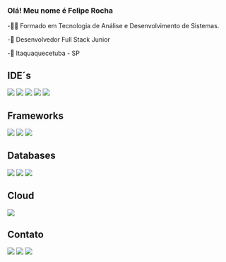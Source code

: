 ### Olá! Meu nome é Felipe Rocha

-🧑‍🏫 Formado em Tecnologia de Análise e Desenvolvimento de Sistemas.

-💼 Desenvolvedor Full Stack Junior

-📍 Itaquaquecetuba - SP
  ## IDE´s

 <div>
   <a href = "#"><img src="https://img.shields.io/badge/PyCharm-000000.svg?&style=for-the-badge&logo=PyCharm&logoColor=white" target="_blank"></a>
   <a href = "#"><img src="https://img.shields.io/badge/VSCode-0078D4?style=for-the-badge&logo=visual%20studio%20code&logoColor=white" target="_blank"></a>
   <a href = "#"><img src="https://img.shields.io/badge/Visual_Studio-5C2D91?style=for-the-badge&logo=visual%20studio&logoColor=white" target="_blank"></a>
   <a href = "#"><img src="https://img.shields.io/badge/Arduino_IDE-00979D?style=for-the-badge&logo=arduino&logoColor=white" target="_blank"></a>
   <a href = "#"><img src="https://img.shields.io/badge/Apache%20NetBeans%20IDE-1B6AC6.svg?style=for-the-badge&logo=Apache-NetBeans-IDE&logoColor=white" target="_blank"></a>
 </div>
 
  ## Frameworks
  
 <div>
  <a href = "#"><img src="https://img.shields.io/badge/.NET-512BD4?style=for-the-badge&logo=dotnet&logoColor=white" target="_blank"></a>
  <a href = "#"><img src="https://img.shields.io/badge/Odoo-714B67.svg?style=for-the-badge&logo=Odoo&logoColor=white" target="_blank"></a>
  <a href = "#"><img src="https://img.shields.io/badge/Flutter-02569B.svg?style=for-the-badge&logo=Flutter&logoColor=white" target="_blank"></a>
 </div>

  ## Databases

 <div>
  <a href = "#"><img src="https://img.shields.io/badge/Microsoft%20SQL%20Server-CC2927?style=for-the-badge&logo=microsoft%20sql%20server&logoColor=white" target="_blank"></a>
  <a href = "#"><img src="https://img.shields.io/badge/MySQL-005C84?style=for-the-badge&logo=mysql&logoColor=white" target="_blank"></a>
  <a href = "#"><img src="https://img.shields.io/badge/PostgreSQL-316192?style=for-the-badge&logo=postgresql&logoColor=white" target="_blank"></a>
 </div>

  ## Cloud

<div>
  <a href = "#"><img src="https://img.shields.io/badge/Amazon_AWS-FF9900?style=for-the-badge&logo=amazonaws&logoColor=white" target="_blank"></a>
</div>

  ## Contato
  
<div>
  <a href = "mailto:felipe.pessoal0909@gmail.com"><img src="https://img.shields.io/badge/Gmail-D14836?style=for-the-badge&logo=gmail&logoColor=white" target="_blank"></a>
  <a href="https://www.linkedin.com/in/felipe-rocha-dias-aa2327219"><img src="https://img.shields.io/badge/LinkedIn-0077B5?style=for-the-badge&logo=linkedin&logoColor=white"></a>
  <a href="https://steamcommunity.com/id/Dias2000/"><img src="https://img.shields.io/badge/Steam-000000?style=for-the-badge&logo=steam&logoColor=white">
</div>
